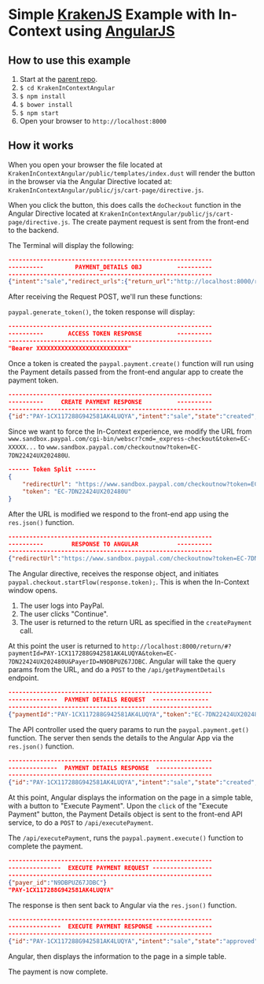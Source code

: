 # Simple [KrakenJS](http://krakenjs.com/) Example with In-Context using [AngularJS](https://angularjs.org/)

## How to use this example

1. Start at the [parent repo](https://github.com/ppnsanders/paypal-examples).
2. `$ cd KrakenInContextAngular`
3. `$ npm install`
4. `$ bower install`
5. `$ npm start`
6. Open your browser to `http://localhost:8000`

## How it works

When you open your browser the file located at `KrakenInContextAngular/public/templates/index.dust` will render the button in the browser via the Angular Directive located at: `KrakenInContextAngular/public/js/cart-page/directive.js`.

When you click the button, this does calls the `doCheckout` function in the Angular Directive located at `KrakenInContextAngular/public/js/cart-page/directive.js`.  The create payment request is sent from the front-end to the backend.

The Terminal will display the following:

```json
----------------------------------------------------------
----------         PAYMENT_DETAILS OBJ          ----------
----------------------------------------------------------
{"intent":"sale","redirect_urls":{"return_url":"http://localhost:8000/return/#","cancel_url":"http://localhost:8000/cancel/#"},"payer":{"payment_method":"paypal"},"transactions":[{"amount":{"total":"7.47","currency":"USD"},"description":"This is the payment transaction description."}]}
```

After receiving the Request POST, we'll run these functions:

`paypal.generate_token()`, the token response will display:

```json
----------------------------------------------------------
----------       ACCESS TOKEN RESPONSE          ----------
----------------------------------------------------------
"Bearer XXXXXXXXXXXXXXXXXXXXXXXXXX"
```

Once a token is created the `paypal.payment.create()` function will run using the Payment details passed from the front-end angular app to create the payment token.

```json
----------------------------------------------------------
----------     CREATE PAYMENT RESPONSE          ----------
----------------------------------------------------------
{"id":"PAY-1CX117288G942581AK4LUQYA","intent":"sale","state":"created","payer":{"payment_method":"paypal"},"transactions":[{"amount":{"total":"7.47","currency":"USD"},"description":"This is the payment transaction description.","related_resources":[]}],"create_time":"2016-04-20T09:14:08Z","links":[{"href":"https://api.sandbox.paypal.com/v1/payments/payment/PAY-1CX117288G942581AK4LUQYA","rel":"self","method":"GET"},{"href":"https://www.sandbox.paypal.com/cgi-bin/webscr?cmd=_express-checkout&token=EC-7DN22424UX202480U","rel":"approval_url","method":"REDIRECT"},{"href":"https://api.sandbox.paypal.com/v1/payments/payment/PAY-1CX117288G942581AK4LUQYA/execute","rel":"execute","method":"POST"}],"httpStatusCode":201}
```

Since we want to force the In-Context experience, we modify the URL from `www.sandbox.paypal.com/cgi-bin/webscr?cmd=_express-checkout&token=EC-XXXXX...` to `www.sandbox.paypal.com/checkoutnow?token=EC-7DN22424UX202480U`.


```json
------ Token Split ------
{ 
	"redirectUrl": "https://www.sandbox.paypal.com/checkoutnow?token=EC-7DN22424UX202480U",
  	"token": "EC-7DN22424UX202480U" 
}
```

After the URL is modified we respond to the front-end app using the `res.json()` function.

```json
----------------------------------------------------------
----------        RESPONSE TO ANGULAR           ----------
----------------------------------------------------------
{"redirectUrl":"https://www.sandbox.paypal.com/checkoutnow?token=EC-7DN22424UX202480U","token":"EC-7DN22424UX202480U"}
```

The Angular directive, receives the response object, and initiates `paypal.checkout.startFlow(response.token);`.  This is when the In-Context window opens.

1. The user logs into PayPal.
2. The user clicks "Continue".
3. The user is returned to the return URL as specified in the `createPayment` call.

At this point the user is returned to `http://localhost:8000/return/#?paymentId=PAY-1CX117288G942581AK4LUQYA&token=EC-7DN22424UX202480U&PayerID=N9DBPUZ67JDBC`.  Angular will take the query params from the URL, and do a `POST` to the `/api/getPaymentDetails` endpoint.

```json
----------------------------------------------------------
--------------  PAYMENT DETAILS REQUEST  ----------------
----------------------------------------------------------
{"paymentId":"PAY-1CX117288G942581AK4LUQYA","token":"EC-7DN22424UX202480U","PayerID":"N9DBPUZ67JDBC"}
```

The API controller used the query params to run the `paypal.payment.get()` function.  The server then sends the details to the Angular App via the `res.json()` function.

```json
----------------------------------------------------------
--------------  PAYMENT DETAILS RESPONSE  ----------------
----------------------------------------------------------
{"id":"PAY-1CX117288G942581AK4LUQYA","intent":"sale","state":"created","cart":"7DN22424UX202480U","payer":{"payment_method":"paypal","status":"VERIFIED","payer_info":{"email":"nate-buyer@sandersx.com","first_name":"Test","last_name":"Buyer","payer_id":"N9DBPUZ67JDBC","shipping_address":{"recipient_name":"Test Buyer","line1":"1 Main St","city":"San Jose","state":"CA","postal_code":"95131","country_code":"US"},"phone":"408-520-5199","country_code":"US","billing_address":{"line1":"1 Main St","line2":"","city":"San Jose","state":"CA","postal_code":"95131","country_code":"US"}}},"transactions":[{"amount":{"total":"7.47","currency":"USD"},"payee":{"email":"nodejs@rest.com"},"description":"This is the payment transaction description.","item_list":{"shipping_address":{"recipient_name":"Test Buyer","line1":"1 Main St","city":"San Jose","state":"CA","postal_code":"95131","country_code":"US"}},"related_resources":[],"notify_url":"http://sandersx.com/ipn/ipn_paypal.php"}],"redirect_urls":{"return_url":"http://localhost:8000/return/#?paymentId=PAY-1CX117288G942581AK4LUQYA","cancel_url":"http://localhost:8000/cancel/#"},"create_time":"2016-04-20T09:14:08Z","update_time":"2016-04-20T09:14:16Z","links":[{"href":"https://api.sandbox.paypal.com/v1/payments/payment/PAY-1CX117288G942581AK4LUQYA","rel":"self","method":"GET"},{"href":"https://api.sandbox.paypal.com/v1/payments/payment/PAY-1CX117288G942581AK4LUQYA/execute","rel":"execute","method":"POST"},{"href":"https://www.sandbox.paypal.com/cgi-bin/webscr?cmd=_express-checkout&token=EC-7DN22424UX202480U","rel":"approval_url","method":"REDIRECT"}],"httpStatusCode":200}
```

At this point, Angular displays the information on the page in a simple table, with a button to "Execute Payment".  Upon the `click` of the "Execute Payment" button, the Payment Details object is sent to the front-end API service, to do a `POST` to `/api/executePayment`.

The `/api/executePayment`, runs the `paypal.payment.execute()` function to complete the payment.

```json
----------------------------------------------------------
---------------  EXECUTE PAYMENT REQUEST -----------------
----------------------------------------------------------
{"payer_id":"N9DBPUZ67JDBC"}
"PAY-1CX117288G942581AK4LUQYA"
```

The response is then sent back to Angular via the `res.json()` function.

```json
----------------------------------------------------------
---------------  EXECUTE PAYMENT RESPONSE ----------------
----------------------------------------------------------
{"id":"PAY-1CX117288G942581AK4LUQYA","intent":"sale","state":"approved","cart":"7DN22424UX202480U","payer":{"payment_method":"paypal","status":"VERIFIED","payer_info":{"email":"nate-buyer@sandersx.com","first_name":"Test","last_name":"Buyer","payer_id":"N9DBPUZ67JDBC","shipping_address":{"recipient_name":"Test Buyer","line1":"1 Main St","city":"San Jose","state":"CA","postal_code":"95131","country_code":"US"},"phone":"4085205199","country_code":"US","billing_address":{"line1":"1 Main St","line2":"","city":"San Jose","state":"CA","postal_code":"95131","country_code":"US"}}},"transactions":[{"amount":{"total":"7.47","currency":"USD","details":{}},"payee":{"merchant_id":"MFUX86KBB6EM2"},"description":"This is the payment transaction description.","item_list":{"shipping_address":{"recipient_name":"Test Buyer","line1":"1 Main St","city":"San Jose","state":"CA","postal_code":"95131","country_code":"US"}},"related_resources":[{"sale":{"id":"9B517334XL4754429","state":"completed","amount":{"total":"7.47","currency":"USD","details":{}},"payment_mode":"INSTANT_TRANSFER","protection_eligibility":"ELIGIBLE","protection_eligibility_type":"ITEM_NOT_RECEIVED_ELIGIBLE,UNAUTHORIZED_PAYMENT_ELIGIBLE","transaction_fee":{"value":"0.52","currency":"USD"},"parent_payment":"PAY-1CX117288G942581AK4LUQYA","create_time":"2016-04-20T09:14:18Z","update_time":"2016-04-20T09:14:18Z","links":[{"href":"https://api.sandbox.paypal.com/v1/payments/sale/9B517334XL4754429","rel":"self","method":"GET"},{"href":"https://api.sandbox.paypal.com/v1/payments/sale/9B517334XL4754429/refund","rel":"refund","method":"POST"},{"href":"https://api.sandbox.paypal.com/v1/payments/payment/PAY-1CX117288G942581AK4LUQYA","rel":"parent_payment","method":"GET"}]}}]}],"create_time":"2016-04-20T09:14:19Z","links":[{"href":"https://api.sandbox.paypal.com/v1/payments/payment/PAY-1CX117288G942581AK4LUQYA","rel":"self","method":"GET"}],"httpStatusCode":200}
```

Angular, then displays the information to the page in a simple table.

The payment is now complete.

